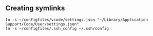 ## Creating symlinks

```
ln -s ~/configfiles/vcode/settings.json "~/Library/Application Support/Code/User/settings.json"
ln -s ~/configfiles/.ssh_config ~/.ssh/config
```
